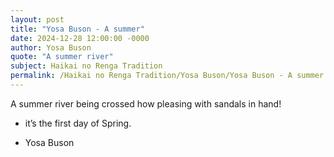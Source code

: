 ```yaml
---
layout: post
title: "Yosa Buson - A summer"
date: 2024-12-28 12:00:00 -0000
author: Yosa Buson
quote: "A summer river"
subject: Haikai no Renga Tradition
permalink: /Haikai no Renga Tradition/Yosa Buson/Yosa Buson - A summer
---
```


A summer river
being crossed
how pleasing
with sandals in hand!
- it’s the first day of Spring.

- Yosa Buson
